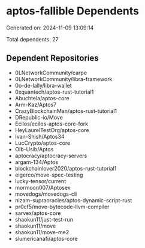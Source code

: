 # aptos-fallible Dependents

Generated on: 2024-11-09 13:09:14

Total dependents: 27

## Dependent Repositories

- 0LNetworkCommunity/carpe
- 0LNetworkCommunity/libra-framework
- 0o-de-lally/libra-wallet
- 0xquantech/aptos-rust-tutorial1
- Abuchtela/aptos-core
- Arm-Kaz/Aptos7
- CrazyBlockchainMan/aptos-rust-tutorial1
- DRepublic-io/Move
- Ecilos/ecilos-aptos-core-fork
- HeyLaurelTestOrg/aptos-core
- Ivan-Shish/Aptos34
- LucCrypto/aptos-core
- Oib-Usib/Aptos
- aptocracy/aptocracy-servers
- argam-134/Aptos
- blockchainlover2020/aptos-rust-tutorial1
- eigerco/move-spec-testing
- lucky-tensor/current
- mormoon007/Aptosex
- movedogs/movedogs-cli
- nizam-supraoracles/aptos-dynamic-script-rust
- pr0cf5/move-bytecode-llvm-compiler
- sarvex/aptos-core
- shaokun11/just-test-run
- shaokun11/move
- shaokun11/move-me2
- slumericanafi/aptos-core
